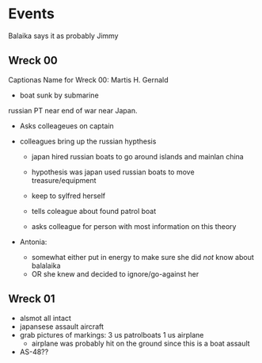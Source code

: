 # Events

 Balaika says it as probably Jimmy
 
 ## Wreck 00
 
 Captionas Name for Wreck 00: Martis H. Gernald
  - boat sunk by submarine
  
russian PT near end of war near Japan.

- Asks colleageues on captain

- colleagues bring up the russian hypthesis
  - japan hired russian boats to go around islands and mainlan china
  
  - hypothesis was japan used russian boats to move treasure/equipment
  
  - keep to sylfred herself
  
  - tells coleague about found patrol boat
  
  - asks colleague for person with most information on this theory
  

- Antonia:
  - somewhat either put in energy to make sure she did *not* know about balalaika
  - OR she knew and decided to ignore/go-against her
  

## Wreck 01

  - alsmot all intact
  - japansese assault aircraft
  - grab pictures of markings: 3 us patrolboats 1 us airplane
	- airplane was probably hit on the ground since this is a boat assault
   - AS-48??
   


